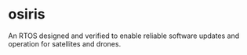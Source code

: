# osiris
An RTOS designed and verified to enable reliable software updates and operation for satellites and drones.
